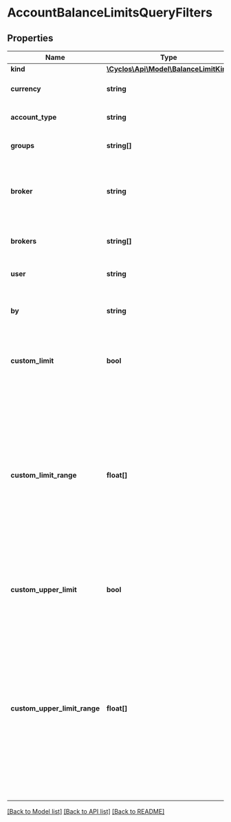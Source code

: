 # AccountBalanceLimitsQueryFilters

## Properties
Name | Type | Description | Notes
------------ | ------------- | ------------- | -------------
**kind** | [**\Cyclos\Api\Model\BalanceLimitKind**](BalanceLimitKind.md) |  | [optional] 
**currency** | **string** | Either id or internal name of the currency | [optional] 
**account_type** | **string** | Either id or internal name of the account type | [optional] 
**groups** | **string[]** | Either the ids or internal names of user group | [optional] 
**broker** | **string** | DEPRECATED: Use &#x60;brokers&#x60; instead. Will be removed in 4.14. Either the ids or identification methods of users&#x27; broker | [optional] 
**brokers** | **string[]** | Either the ids or identification methods of users&#x27; broker | [optional] 
**user** | **string** | Either the id or identifier of the account owner | [optional] 
**by** | **string** | Either the id or identifier of the user that performed the change | [optional] 
**custom_limit** | **bool** | When set, returns only accounts that have a custom (if true) or have default (false) lower limit. | [optional] 
**custom_limit_range** | **float[]** | The minimum / maximum customized limit. Is only used when &#x60;customLimit&#x60; is set to true. Is expressed an array, with the lower bound as first element, and the upper bound as second element. When only one element, will have just the lower bound. To specify only the upper bound, prefix the value with a comma. | [optional] 
**custom_upper_limit** | **bool** | When set, returns only accounts that have a custom (if true) or have default (false) upper limit. | [optional] 
**custom_upper_limit_range** | **float[]** | The minimum / maximum customized upper limit. Is only used when &#x60;customUpperLimit&#x60; is set to true. Is expressed an array, with the lower bound as first element, and the upper bound as second element. When only one element, will have just the lower bound. To specify only the upper bound, prefix the value with a comma. | [optional] 

[[Back to Model list]](../../README.md#documentation-for-models) [[Back to API list]](../../README.md#documentation-for-api-endpoints) [[Back to README]](../../README.md)

